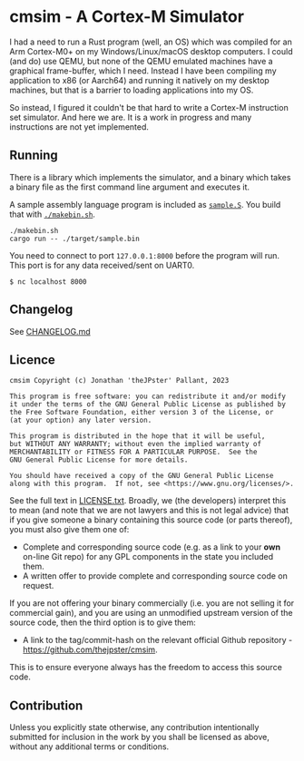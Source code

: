 # cmsim - A Cortex-M Simulator

I had a need to run a Rust program (well, an OS) which was compiled for an Arm Cortex-M0+ on my Windows/Linux/macOS desktop computers. I could (and do) use QEMU, but none of the QEMU emulated machines have a graphical frame-buffer, which I need. Instead I have been compiling my application to x86 (or Aarch64) and running it natively on my desktop machines, but that is a barrier to loading applications into my OS.

So instead, I figured it couldn't be that hard to write a Cortex-M instruction set simulator. And here we are. It is a work in progress and many instructions are not yet implemented.

## Running

There is a library which implements the simulator, and a binary which takes a binary file as the first command line argument and executes it.

A sample assembly language program is included as [`sample.S`](./sample.S). You build that with [`./makebin.sh`](./makebin.sh).

```console
./makebin.sh
cargo run -- ./target/sample.bin
```

You need to connect to port `127.0.0.1:8000` before the program will run. This
port is for any data received/sent on UART0.

```console
$ nc localhost 8000
```

## Changelog

See [CHANGELOG.md](./CHANGELOG.md)

## Licence

```text
cmsim Copyright (c) Jonathan 'theJPster' Pallant, 2023

This program is free software: you can redistribute it and/or modify
it under the terms of the GNU General Public License as published by
the Free Software Foundation, either version 3 of the License, or
(at your option) any later version.

This program is distributed in the hope that it will be useful,
but WITHOUT ANY WARRANTY; without even the implied warranty of
MERCHANTABILITY or FITNESS FOR A PARTICULAR PURPOSE.  See the
GNU General Public License for more details.

You should have received a copy of the GNU General Public License
along with this program.  If not, see <https://www.gnu.org/licenses/>.
```

See the full text in [LICENSE.txt](./LICENSE.txt). Broadly, we (the developers)
interpret this to mean (and note that we are not lawyers and this is not legal
advice) that if you give someone a binary containing this source code (or parts
thereof), you must also give them one of:

* Complete and corresponding source code (e.g. as a link to your **own** on-line
  Git repo) for any GPL components in the state you included them.
* A written offer to provide complete and corresponding source code on
  request.

If you are not offering your binary commercially (i.e. you are not selling it
for commercial gain), and you are using an unmodified upstream version of the
source code, then the third option is to give them:

* A link to the tag/commit-hash on the relevant official Github
  repository - <https://github.com/thejpster/cmsim>.

This is to ensure everyone always has the freedom to access this source code.

## Contribution

Unless you explicitly state otherwise, any contribution intentionally
submitted for inclusion in the work by you shall be licensed as above,
without any additional terms or conditions.

